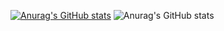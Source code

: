 [![Anurag's GitHub stats](https://github-readme-stats.vercel.app/api?username=Sh4dow-Sk)](https://github.com/anuraghazra/github-readme-stats)
![Anurag's GitHub stats](https://github-readme-stats.vercel.app/api?username=anuraghazra&show_icons=true&theme=tokyonight)
